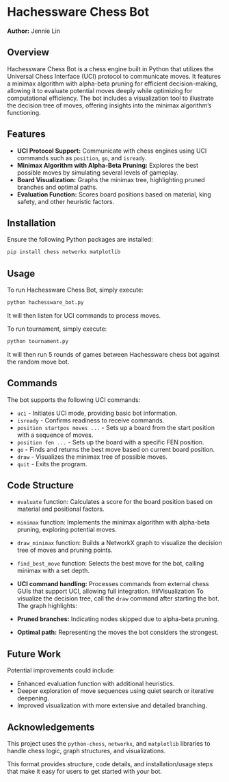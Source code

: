 # Hachessware Chess Bot

**Author:** Jennie Lin

## Overview
Hachessware Chess Bot is a chess engine built in Python that utilizes the Universal Chess Interface (UCI) protocol to communicate moves. It features a minimax algorithm with alpha-beta pruning for efficient decision-making, allowing it to evaluate potential moves deeply while optimizing for computational efficiency. The bot includes a visualization tool to illustrate the decision tree of moves, offering insights into the minimax algorithm’s functioning.

## Features
- **UCI Protocol Support:** Communicate with chess engines using UCI commands such as `position`, `go`, and `isready`.
- **Minimax Algorithm with Alpha-Beta Pruning:** Explores the best possible moves by simulating several levels of gameplay.
- **Board Visualization:** Graphs the minimax tree, highlighting pruned branches and optimal paths.
- **Evaluation Function:** Scores board positions based on material, king safety, and other heuristic factors.

## Installation
Ensure the following Python packages are installed:

```bash
pip install chess networkx matplotlib
```

## Usage
To run Hachessware Chess Bot, simply execute:

```bash
python hachessware_bot.py
```
It will then listen for UCI commands to process moves.

To run tournament, simply execute:
```bash
python tournament.py
```
It will then run 5 rounds of games between Hachessware chess bot against the random move bot.

## Commands
The bot supports the following UCI commands:

- ```uci``` - Initiates UCI mode, providing basic bot information.
- ```isready``` - Confirms readiness to receive commands.
- ```position startpos moves ...``` - Sets up a board from the start position with a sequence of moves.
- ```position fen ...``` - Sets up the board with a specific FEN position.
- ```go``` - Finds and returns the best move based on current board position.
- ```draw``` - Visualizes the minimax tree of possible moves.
- ```quit``` - Exits the program.
## Code Structure
- ```evaluate``` function: Calculates a score for the board position based on material and positional factors.
- ```minimax``` function: Implements the minimax algorithm with alpha-beta pruning, exploring potential moves.
- ```draw_minimax``` function: Builds a NetworkX graph to visualize the decision tree of moves and pruning points.
- ```find_best_move``` function: Selects the best move for the bot, calling minimax with a set depth.
- **UCI command handling:** Processes commands from external chess GUIs that support UCI, allowing full integration.
##Visualization
To visualize the decision tree, call the ```draw``` command after starting the bot. The graph highlights:

- **Pruned branches:** Indicating nodes skipped due to alpha-beta pruning.
- **Optimal path:** Representing the moves the bot considers the strongest.
## Future Work
Potential improvements could include:

- Enhanced evaluation function with additional heuristics.
- Deeper exploration of move sequences using quiet search or iterative deepening.
- Improved visualization with more extensive and detailed branching.
## Acknowledgements
This project uses the ```python-chess```, ```networkx```, and ```matplotlib``` libraries to handle chess logic, graph structures, and visualizations.


This format provides structure, code details, and installation/usage steps that make it easy for users to get started with your bot.
